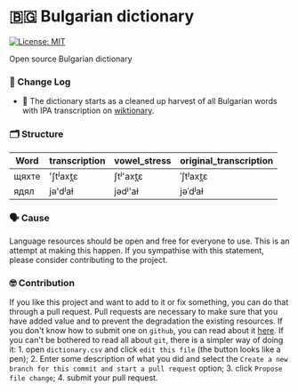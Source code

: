 # 🇧🇬 Bulgarian dictionary

[![License: MIT](https://img.shields.io/badge/License-MIT-yellow.svg)](https://opensource.org/licenses/MIT)

Open source Bulgarian dictionary

### 📙 Change Log

* 🚜 The dictionary starts as a cleaned up harvest of all Bulgarian words with IPA transcription on [wiktionary](https://bg.wiktionary.org/wiki/%D0%9D%D0%B0%D1%87%D0%B0%D0%BB%D0%BD%D0%B0_%D1%81%D1%82%D1%80%D0%B0%D0%BD%D0%B8%D1%86%D0%B0).


### 🗂️ Structure
| Word          | transcription | vowel_stress | original_transcription |
| ------------- | ------------- | ------------ | ---------------------- |
| щяхте         | 'ʃtʲaxt̪ɛ      | ʃtʲ'axt̪ɛ     | ˈʃtʲaxt̪ɛ               |
| ядял          | jə'dʲaɫ       | jədʲ'aɫ      | jəˈdʲaɫ                |

### 🗣️ Cause
Language resources should be open and free for everyone to use. This is an attempt at making this happen. If you sympathise with this statement, please consider contributing to the project.

### 🤓 Contribution
If you like this project and want to add to it or fix something, you can do that through a pull request. Pull requests are necessary to make sure that you have added value and to prevent the degradation the existing resources. If you don't know how to submit one on `github`, you can read about it [here](https://guides.github.com/activities/hello-world/#pr). If you can't be bothered to read all about `git`, there is a simpler way of doing it: 1. open `dictionary.csv` and click `edit this file` (the button looks like a pen); 2. Enter some description of what you did and select the `Create a new branch for this commit and start a pull request` option; 3. click `Propose file change`; 4. submit your pull request.
